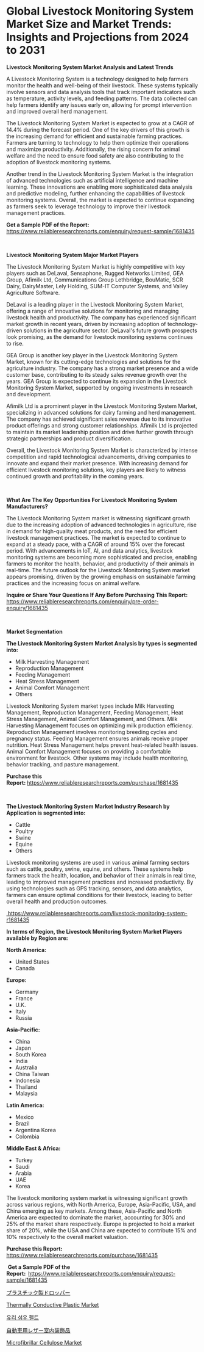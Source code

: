 <p><h1>Global Livestock Monitoring System Market Size and Market Trends: Insights and Projections from 2024 to 2031</h1></p><p><strong>Livestock Monitoring System Market Analysis and Latest Trends</strong></p>
<p><p>A Livestock Monitoring System is a technology designed to help farmers monitor the health and well-being of their livestock. These systems typically involve sensors and data analysis tools that track important indicators such as temperature, activity levels, and feeding patterns. The data collected can help farmers identify any issues early on, allowing for prompt intervention and improved overall herd management.</p><p>The Livestock Monitoring System Market is expected to grow at a CAGR of 14.4% during the forecast period. One of the key drivers of this growth is the increasing demand for efficient and sustainable farming practices. Farmers are turning to technology to help them optimize their operations and maximize productivity. Additionally, the rising concern for animal welfare and the need to ensure food safety are also contributing to the adoption of livestock monitoring systems.</p><p>Another trend in the Livestock Monitoring System Market is the integration of advanced technologies such as artificial intelligence and machine learning. These innovations are enabling more sophisticated data analysis and predictive modeling, further enhancing the capabilities of livestock monitoring systems. Overall, the market is expected to continue expanding as farmers seek to leverage technology to improve their livestock management practices.</p></p>
<p><strong>Get a Sample PDF of the Report:&nbsp;</strong> <a href="https://www.reliableresearchreports.com/enquiry/request-sample/1681435">https://www.reliableresearchreports.com/enquiry/request-sample/1681435</a></p>
<p>&nbsp;</p>
<p><strong>Livestock Monitoring System Major Market Players</strong></p>
<p><p>The Livestock Monitoring System Market is highly competitive with key players such as DeLaval, Sensaphone, Rugged Networks Limited, GEA Group, Afimilk Ltd, Communications Group Lethbridge, BouMatic, SCR Dairy, DairyMaster, Lely Holding, SUM-IT Computer Systems, and Valley Agriculture Software.</p><p>DeLaval is a leading player in the Livestock Monitoring System Market, offering a range of innovative solutions for monitoring and managing livestock health and productivity. The company has experienced significant market growth in recent years, driven by increasing adoption of technology-driven solutions in the agriculture sector. DeLaval's future growth prospects look promising, as the demand for livestock monitoring systems continues to rise.</p><p>GEA Group is another key player in the Livestock Monitoring System Market, known for its cutting-edge technologies and solutions for the agriculture industry. The company has a strong market presence and a wide customer base, contributing to its steady sales revenue growth over the years. GEA Group is expected to continue its expansion in the Livestock Monitoring System Market, supported by ongoing investments in research and development.</p><p>Afimilk Ltd is a prominent player in the Livestock Monitoring System Market, specializing in advanced solutions for dairy farming and herd management. The company has achieved significant sales revenue due to its innovative product offerings and strong customer relationships. Afimilk Ltd is projected to maintain its market leadership position and drive further growth through strategic partnerships and product diversification.</p><p>Overall, the Livestock Monitoring System Market is characterized by intense competition and rapid technological advancements, driving companies to innovate and expand their market presence. With increasing demand for efficient livestock monitoring solutions, key players are likely to witness continued growth and profitability in the coming years.</p></p>
<p>&nbsp;</p>
<p><strong>What Are The Key Opportunities For Livestock Monitoring System Manufacturers?</strong></p>
<p><p>The Livestock Monitoring System market is witnessing significant growth due to the increasing adoption of advanced technologies in agriculture, rise in demand for high-quality meat products, and the need for efficient livestock management practices. The market is expected to continue to expand at a steady pace, with a CAGR of around 15% over the forecast period. With advancements in IoT, AI, and data analytics, livestock monitoring systems are becoming more sophisticated and precise, enabling farmers to monitor the health, behavior, and productivity of their animals in real-time. The future outlook for the Livestock Monitoring System market appears promising, driven by the growing emphasis on sustainable farming practices and the increasing focus on animal welfare.</p></p>
<p><strong>Inquire or Share Your Questions If Any Before Purchasing This Report:</strong> <a href="https://www.reliableresearchreports.com/enquiry/pre-order-enquiry/1681435">https://www.reliableresearchreports.com/enquiry/pre-order-enquiry/1681435</a></p>
<p>&nbsp;</p>
<p><strong>Market Segmentation</strong></p>
<p><strong>The Livestock Monitoring System Market Analysis by types is segmented into:</strong></p>
<p><ul><li>Milk Harvesting Management</li><li>Reproduction Management</li><li>Feeding Management</li><li>Heat Stress Management</li><li>Animal Comfort Management</li><li>Others</li></ul></p>
<p><p>Livestock Monitoring System market types include Milk Harvesting Management, Reproduction Management, Feeding Management, Heat Stress Management, Animal Comfort Management, and Others. Milk Harvesting Management focuses on optimizing milk production efficiency. Reproduction Management involves monitoring breeding cycles and pregnancy status. Feeding Management ensures animals receive proper nutrition. Heat Stress Management helps prevent heat-related health issues. Animal Comfort Management focuses on providing a comfortable environment for livestock. Other systems may include health monitoring, behavior tracking, and pasture management.</p></p>
<p><strong>Purchase this Report:&nbsp;</strong><a href="https://www.reliableresearchreports.com/purchase/1681435">https://www.reliableresearchreports.com/purchase/1681435</a></p>
<p>&nbsp;</p>
<p><strong>The Livestock Monitoring System Market Industry Research by Application is segmented into:</strong></p>
<p><ul><li>Cattle</li><li>Poultry</li><li>Swine</li><li>Equine</li><li>Others</li></ul></p>
<p><p>Livestock monitoring systems are used in various animal farming sectors such as cattle, poultry, swine, equine, and others. These systems help farmers track the health, location, and behavior of their animals in real time, leading to improved management practices and increased productivity. By using technologies such as GPS tracking, sensors, and data analytics, farmers can ensure optimal conditions for their livestock, leading to better overall health and production outcomes.</p></p>
<p><a href="https://www.reliableresearchreports.com/livestock-monitoring-system-r1681435">&nbsp;https://www.reliableresearchreports.com/livestock-monitoring-system-r1681435</a></p>
<p><strong>In terms of Region, the Livestock Monitoring System Market Players available by Region are:</strong></p>
<p>
    <p> <strong> North America: </strong>
        <ul>
            <li>United States</li>
            <li>Canada</li>
        </ul>
        </p> 
    <p> <strong> Europe: </strong>
        <ul>
            <li>Germany</li>
            <li>France</li>
            <li>U.K.</li>
            <li>Italy</li>
            <li>Russia</li>
        </ul>
        </p> 
    <p> <strong> Asia-Pacific: </strong>
        <ul>
            <li>China</li>
            <li>Japan</li>
            <li>South Korea</li>
            <li>India</li>
            <li>Australia</li>
            <li>China Taiwan</li>
            <li>Indonesia</li>
            <li>Thailand</li>
            <li>Malaysia</li>
        </ul>
        </p> 
    <p> <strong> Latin America: </strong>
        <ul>
            <li>Mexico</li>
            <li>Brazil</li>
            <li>Argentina Korea</li>
            <li>Colombia</li>
        </ul>
        </p> 
    <p> <strong> Middle East & Africa: </strong>
        <ul>
            <li>Turkey</li>
            <li>Saudi</li>
            <li>Arabia</li>
            <li>UAE</li>
            <li>Korea</li>
        </ul>
    </p>
    </p>
<p><p>The livestock monitoring system market is witnessing significant growth across various regions, with North America, Europe, Asia-Pacific, USA, and China emerging as key markets. Among these, Asia-Pacific and North America are expected to dominate the market, accounting for 30% and 25% of the market share respectively. Europe is projected to hold a market share of 20%, while the USA and China are expected to contribute 15% and 10% respectively to the overall market valuation.</p></p>
<p><strong>Purchase this Report: </strong><a href="https://www.reliableresearchreports.com/purchase/1681435">https://www.reliableresearchreports.com/purchase/1681435</a></p>
<p>&nbsp;<strong>Get a Sample PDF of the Report:&nbsp;&nbsp;</strong><a href="https://www.reliableresearchreports.com/enquiry/request-sample/1681435">https://www.reliableresearchreports.com/enquiry/request-sample/1681435</a></p>
<p><strong></strong></p>
<p><p><a href="https://github.com/MosesSpinka1914/Market-Research-Report-List-1/blob/main/148290330700.md">プラスチック製ドロッパー</a></p><p><a href="https://issuu.com/reportprime-2/docs/thermally-conductive-plastic-market-size-2030.pptx">Thermally Conductive Plastic Market</a></p><p><a href="https://github.com/vsap75a286l/Market-Research-Report-List-1/blob/main/476650328099.md">유리 섬유 펠트</a></p><p><a href="https://github.com/bevdtkn4419963/Market-Research-Report-List-1/blob/main/879226230699.md">自動車用レザー室内装飾品</a></p><p><a href="https://issuu.com/reportprime-2/docs/microfibrillar-cellulose-market-size-2030.pptx">Microfibrillar Cellulose Market</a></p></p>